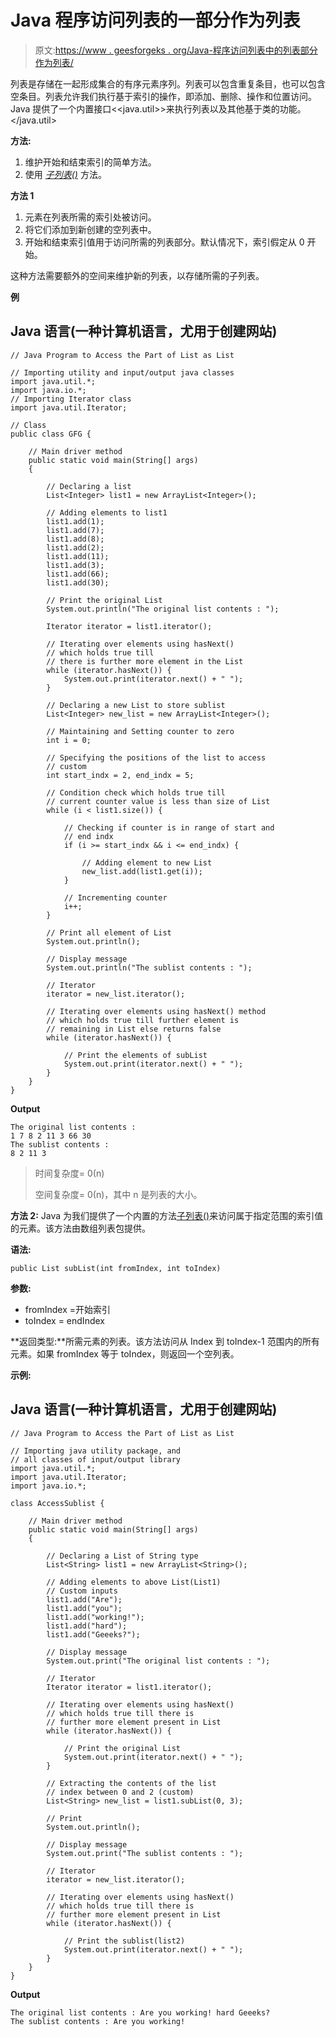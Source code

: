# Java 程序访问列表的一部分作为列表

> 原文:[https://www . geesforgeks . org/Java-程序访问列表中的列表部分作为列表/](https://www.geeksforgeeks.org/java-program-to-access-the-part-of-list-as-list/)

列表是存储在一起形成集合的有序元素序列。列表可以包含重复条目，也可以包含空条目。列表允许我们执行基于索引的操作，即添加、删除、操作和位置访问。Java 提供了一个内置接口<<java.util>>来执行列表以及其他基于类的功能。</java.util>

**方法:**

1.  维护开始和结束索引的简单方法。
2.  使用 [*子列表()*](https://www.geeksforgeeks.org/arraylist-sublist-method-in-java-with-examples/) 方法。

**方法 1**

1.  元素在列表所需的索引处被访问。
2.  将它们添加到新创建的空列表中。
3.  开始和结束索引值用于访问所需的列表部分。默认情况下，索引假定从 0 开始。

这种方法需要额外的空间来维护新的列表，以存储所需的子列表。

**例**

## Java 语言(一种计算机语言，尤用于创建网站)

```
// Java Program to Access the Part of List as List

// Importing utility and input/output java classes
import java.util.*;
import java.io.*;
// Importing Iterator class
import java.util.Iterator;

// Class
public class GFG {

    // Main driver method
    public static void main(String[] args)
    {

        // Declaring a list
        List<Integer> list1 = new ArrayList<Integer>();

        // Adding elements to list1
        list1.add(1);
        list1.add(7);
        list1.add(8);
        list1.add(2);
        list1.add(11);
        list1.add(3);
        list1.add(66);
        list1.add(30);

        // Print the original List
        System.out.println("The original list contents : ");

        Iterator iterator = list1.iterator();

        // Iterating over elements using hasNext()
        // which holds true till
        // there is further more element in the List
        while (iterator.hasNext()) {
            System.out.print(iterator.next() + " ");
        }

        // Declaring a new List to store sublist
        List<Integer> new_list = new ArrayList<Integer>();

        // Maintaining and Setting counter to zero
        int i = 0;

        // Specifying the positions of the list to access
        // custom
        int start_indx = 2, end_indx = 5;

        // Condition check which holds true till
        // current counter value is less than size of List
        while (i < list1.size()) {

            // Checking if counter is in range of start and
            // end indx
            if (i >= start_indx && i <= end_indx) {

                // Adding element to new List
                new_list.add(list1.get(i));
            }

            // Incrementing counter
            i++;
        }

        // Print all element of List
        System.out.println();

        // Display message
        System.out.println("The sublist contents : ");

        // Iterator
        iterator = new_list.iterator();

        // Iterating over elements using hasNext() method
        // which holds true till further element is
        // remaining in List else returns false
        while (iterator.hasNext()) {

            // Print the elements of subList
            System.out.print(iterator.next() + " ");
        }
    }
}
```

**Output**

```
The original list contents : 
1 7 8 2 11 3 66 30 
The sublist contents : 
8 2 11 3
```

> 时间复杂度= 0(n)
> 
> 空间复杂度= 0(n)，其中 n 是列表的大小。

**方法 2:** Java 为我们提供了一个内置的方法[子列表()](https://www.geeksforgeeks.org/arraylist-sublist-method-in-java-with-examples/)来访问属于指定范围的索引值的元素。该方法由数组列表包提供。

**语法:**

```
public List subList(int fromIndex, int toIndex)
```

**参数:**

*   fromIndex =开始索引
*   toIndex = endIndex

**返回类型:**所需元素的列表。该方法访问从 Index 到 toIndex-1 范围内的所有元素。如果 fromIndex 等于 toIndex，则返回一个空列表。

**示例:**

## Java 语言(一种计算机语言，尤用于创建网站)

```
// Java Program to Access the Part of List as List

// Importing java utility package, and
// all classes of input/output library
import java.util.*;
import java.util.Iterator;
import java.io.*;

class AccessSublist {

    // Main driver method
    public static void main(String[] args)
    {

        // Declaring a List of String type
        List<String> list1 = new ArrayList<String>();

        // Adding elements to above List(List1)
        // Custom inputs
        list1.add("Are");
        list1.add("you");
        list1.add("working!");
        list1.add("hard");
        list1.add("Geeeks?");

        // Display message
        System.out.print("The original list contents : ");

        // Iterator
        Iterator iterator = list1.iterator();

        // Iterating over elements using hasNext()
        // which holds true till there is
        // further more element present in List
        while (iterator.hasNext()) {

            // Print the original List
            System.out.print(iterator.next() + " ");
        }

        // Extracting the contents of the list
        // index between 0 and 2 (custom)
        List<String> new_list = list1.subList(0, 3);

        // Print
        System.out.println();

        // Display message
        System.out.print("The sublist contents : ");

        // Iterator
        iterator = new_list.iterator();

        // Iterating over elements using hasNext()
        // which holds true till there is
        // further more element present in List
        while (iterator.hasNext()) {

            // Print the sublist(list2)
            System.out.print(iterator.next() + " ");
        }
    }
}
```

**Output**

```
The original list contents : Are you working! hard Geeeks? 
The sublist contents : Are you working!
```